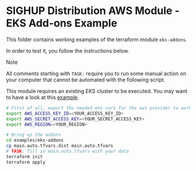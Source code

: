 # SIGHUP Distribution AWS Module - EKS Add-ons Example

This folder contains working examples of the terraform module `eks-addons`.

In order to test it, you follow the instructions below.

> [!NOTE]
> All comments starting with `TASK:` require you to run some manual action on your computer
that cannot be automated with the following script.

This module requires an existing EKS cluster to be executed.
You may want to have a look at this [example](https://github.com/sighupio/installer-eks/blob/main/examples/README.md).

```bash
# First of all, export the needed env vars for the aws provider to work
export AWS_ACCESS_KEY_ID=<YOUR_ACCESS_KEY_ID>
export AWS_SECRET_ACCESS_KEY=<YOUR_SECRET_ACCESS_KEY>
export AWS_REGION=<YOUR_REGION>

# Bring up the addons
cd examples/eks-addons
cp main.auto.tfvars.dist main.auto.tfvars
# TASK: fill in main.auto.tfvars with your data
terraform init
terraform apply
```

